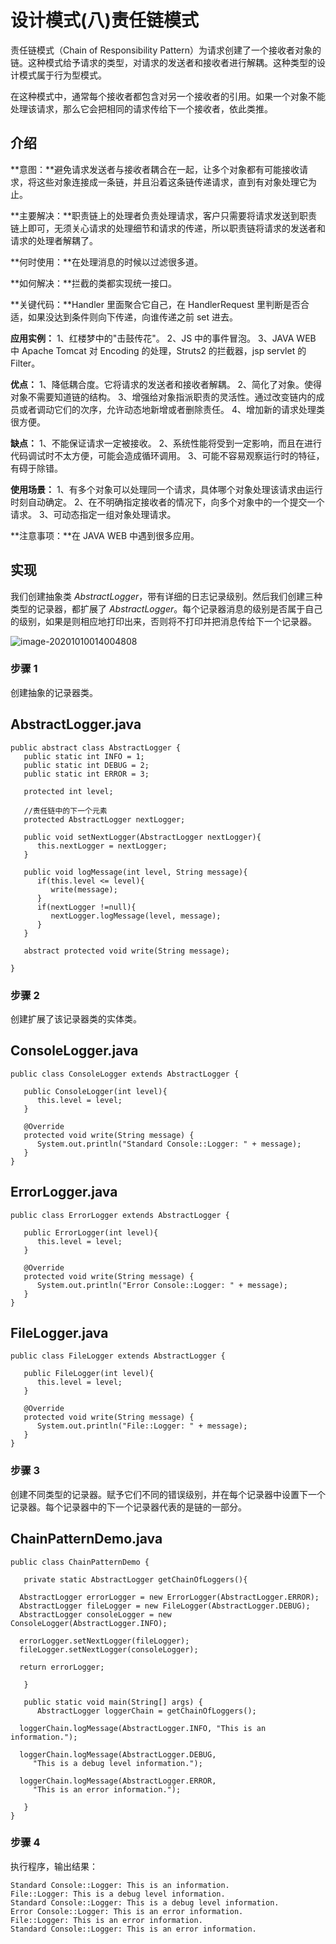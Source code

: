 # 设计模式(八)责任链模式

责任链模式（Chain of Responsibility Pattern）为请求创建了一个接收者对象的链。这种模式给予请求的类型，对请求的发送者和接收者进行解耦。这种类型的设计模式属于行为型模式。

在这种模式中，通常每个接收者都包含对另一个接收者的引用。如果一个对象不能处理该请求，那么它会把相同的请求传给下一个接收者，依此类推。

## 介绍

**意图：**避免请求发送者与接收者耦合在一起，让多个对象都有可能接收请求，将这些对象连接成一条链，并且沿着这条链传递请求，直到有对象处理它为止。

**主要解决：**职责链上的处理者负责处理请求，客户只需要将请求发送到职责链上即可，无须关心请求的处理细节和请求的传递，所以职责链将请求的发送者和请求的处理者解耦了。

**何时使用：**在处理消息的时候以过滤很多道。

**如何解决：**拦截的类都实现统一接口。

**关键代码：**Handler 里面聚合它自己，在 HandlerRequest 里判断是否合适，如果没达到条件则向下传递，向谁传递之前 set 进去。

**应用实例：** 1、红楼梦中的"击鼓传花"。 2、JS 中的事件冒泡。 3、JAVA WEB 中 Apache Tomcat 对 Encoding 的处理，Struts2 的拦截器，jsp servlet 的 Filter。

**优点：** 1、降低耦合度。它将请求的发送者和接收者解耦。 2、简化了对象。使得对象不需要知道链的结构。 3、增强给对象指派职责的灵活性。通过改变链内的成员或者调动它们的次序，允许动态地新增或者删除责任。 4、增加新的请求处理类很方便。

**缺点：** 1、不能保证请求一定被接收。 2、系统性能将受到一定影响，而且在进行代码调试时不太方便，可能会造成循环调用。 3、可能不容易观察运行时的特征，有碍于除错。

**使用场景：** 1、有多个对象可以处理同一个请求，具体哪个对象处理该请求由运行时刻自动确定。 2、在不明确指定接收者的情况下，向多个对象中的一个提交一个请求。 3、可动态指定一组对象处理请求。

**注意事项：**在 JAVA WEB 中遇到很多应用。



## 实现

我们创建抽象类 *AbstractLogger*，带有详细的日志记录级别。然后我们创建三种类型的记录器，都扩展了 *AbstractLogger*。每个记录器消息的级别是否属于自己的级别，如果是则相应地打印出来，否则将不打印并把消息传给下一个记录器。

![image-20201010014004808](https://gitee.com/fking86/images4typora/raw/master/imgs/20201010014005.png)

### 步骤 1

创建抽象的记录器类。

## AbstractLogger.java

```
public abstract class AbstractLogger {
   public static int INFO = 1;
   public static int DEBUG = 2;
   public static int ERROR = 3;

   protected int level;

   //责任链中的下一个元素
   protected AbstractLogger nextLogger;

   public void setNextLogger(AbstractLogger nextLogger){
      this.nextLogger = nextLogger;
   }

   public void logMessage(int level, String message){
      if(this.level <= level){
         write(message);
      }
      if(nextLogger !=null){
         nextLogger.logMessage(level, message);
      }
   }

   abstract protected void write(String message);

}
```



### 步骤 2

创建扩展了该记录器类的实体类。

## ConsoleLogger.java

```
public class ConsoleLogger extends AbstractLogger {

   public ConsoleLogger(int level){
      this.level = level;
   }

   @Override
   protected void write(String message) {    
      System.out.println("Standard Console::Logger: " + message);
   }
}
```



## ErrorLogger.java

```
public class ErrorLogger extends AbstractLogger {

   public ErrorLogger(int level){
      this.level = level;
   }

   @Override
   protected void write(String message) {    
      System.out.println("Error Console::Logger: " + message);
   }
}
```



## FileLogger.java

```
public class FileLogger extends AbstractLogger {

   public FileLogger(int level){
      this.level = level;
   }

   @Override
   protected void write(String message) {    
      System.out.println("File::Logger: " + message);
   }
}
```



### 步骤 3

创建不同类型的记录器。赋予它们不同的错误级别，并在每个记录器中设置下一个记录器。每个记录器中的下一个记录器代表的是链的一部分。

## ChainPatternDemo.java

```
public class ChainPatternDemo {

   private static AbstractLogger getChainOfLoggers(){

  AbstractLogger errorLogger = new ErrorLogger(AbstractLogger.ERROR);
  AbstractLogger fileLogger = new FileLogger(AbstractLogger.DEBUG);
  AbstractLogger consoleLogger = new ConsoleLogger(AbstractLogger.INFO);

  errorLogger.setNextLogger(fileLogger);
  fileLogger.setNextLogger(consoleLogger);

  return errorLogger;  

   }

   public static void main(String[] args) {
      AbstractLogger loggerChain = getChainOfLoggers();

  loggerChain.logMessage(AbstractLogger.INFO, "This is an information.");

  loggerChain.logMessage(AbstractLogger.DEBUG, 
     "This is a debug level information.");

  loggerChain.logMessage(AbstractLogger.ERROR, 
     "This is an error information.");

   }
}
```



### 步骤 4

执行程序，输出结果：

```
Standard Console::Logger: This is an information.
File::Logger: This is a debug level information.
Standard Console::Logger: This is a debug level information.
Error Console::Logger: This is an error information.
File::Logger: This is an error information.
Standard Console::Logger: This is an error information.
```